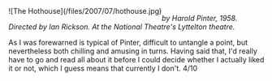 <!--
.. title: The Hothouse
.. slug: the-hothouse
.. date: 2007-07-22 01:31:10-05:00
.. tags: media,show,fiction
-->

<span style="float: left">
![The Hothouse](/files/2007/07/hothouse.jpg)
</span>

*by Harold Pinter, 1958.*
*Directed by Ian Rickson.*
*At the National Theatre's Lyttelton theatre.*

As I was forewarned is typical of Pinter, difficult to untangle a point,
but nevertheless both chilling and amusing in turns. Having said that,
I'd really have to go and read all about it before I could decide
whether I actually liked it or not, which I guess means that currently I
don't. 4/10

<br style="clear: both" />
